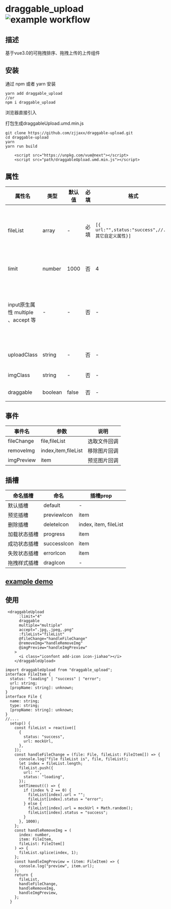# draggable_upload ![example workflow](https://github.com/zjjaxx/draggable-upload/actions/workflows/webpack.yml/badge.svg)

## 描述

基于vue3.0的可拖拽排序、拖拽上传的上传组件

## 安装
通过 npm 或者 yarn 安装
```
yarn add draggable_upload
//or
npm i draggable_upload
```
浏览器直接引入

打包生成draggableUpload.umd.min.js
```
git clone https://github.com/zjjaxx/draggable-upload.git
cd draggable-upload
yarn 
yarn run build
```
```
    <script src="https://unpkg.com/vue@next"></script>
    <script src="path/draggableUpload.umd.min.js"></script>
```
## 属性
|  属性名  |  类型   |  默认值   | 必填 | 格式| 说明|
| --- | --- | --- | --- | --- |---|
|  fileList   |   array  |   -  | 必填 | `[{ url:"",status:"success",//...其它自定义属性}] `| 上传数组 ``` 状态值为 loading 、 success 、 error```|
|  limit   |   number  |  1000   | 否| 4| 图片上传数量限制 |
|   input原生属性 multiple 、accept 等 |   - | - |  否  | - |除了props其它自定义属性直接作用于input元素上 |
|   uploadClass  |   string  |  -   | 否 | - | 上传input 类名 |
|   imgClass  | string    |  -   | 否 | - | 图片类名 |
|   draggable  | boolean    |  false   | 否 | - | 拖拽上传 |

## 事件

|  事件名  | 参数| 说明|
| --- | --- | --- | 
|  fileChange   |   file,fileList  |   选取文件回调  |
|  removeImg   |   index,item,fileList  | 移除图片回调 |
|   imgPreview |   item |预览图片回调 |


## 插槽
|   命名插槽  |  命名   |  插槽prop   |
| --- | --- | --- |
|  默认插槽   |   default  |   -  |
|  预览插槽   |   previewIcon  |  item   |
|   删除插槽  |  deleteIcon   |   index, item, fileList  |
|   加载状态插槽  |   progress  |  item   |
|   成功状态插槽  | successIcon    |  item   |
|   失败状态插槽  |   errorIcon  |  item   |
|   拖拽样式插槽  |   dragIcon  |  -   |
## [example demo](https://github.com/zjjaxx/draggable-upload/blob/master/src/example/App.vue)
## 使用
```
 <draggableUpload
      :limit="4"
      draggable
      multiple="multiple"
      accept=".jpg,.jpeg,.png"
      :fileList="fileList"
      @fileChange="handleFileChange"
      @removeImg="handleRemoveImg"
      @imgPreview="handleImgPreview"
    >
      <i class="iconfont add-icon icon-jiahao"></i>
    </draggableUpload>
```
```
import draggableUpload from "draggable_upload";
interface FileItem {
  status: "loading" | "success" | "error";
  url: string;
  [propName: string]: unknown;
}
interface File {
  name: string;
  type: string;
  [propName: string]: unknown;
}
//....
  setup() {
    const fileList = reactive([
      {
        status: "success",
        url: mockUrl,
      },
    ]);
    const handleFileChange = (file: File, fileList: FileItem[]) => {
      console.log("file fileList is", file, fileList);
      let index = fileList.length;
      fileList.push({
        url: "",
        status: "loading",
      });
      setTimeout(() => {
        if (index % 2 == 0) {
          fileList[index].url = "";
          fileList[index].status = "error";
        } else {
          fileList[index].url = mockUrl + Math.random();
          fileList[index].status = "success";
        }
      }, 1000);
    };
    const handleRemoveImg = (
      index: number,
      item: FileItem,
      fileList: FileItem[]
    ) => {
      fileList.splice(index, 1);
    };
    const handleImgPreview = (item: FileItem) => {
      console.log("preview", item.url);
    };
    return {
      fileList,
      handleFileChange,
      handleRemoveImg,
      handleImgPreview,
    };
  }
```
